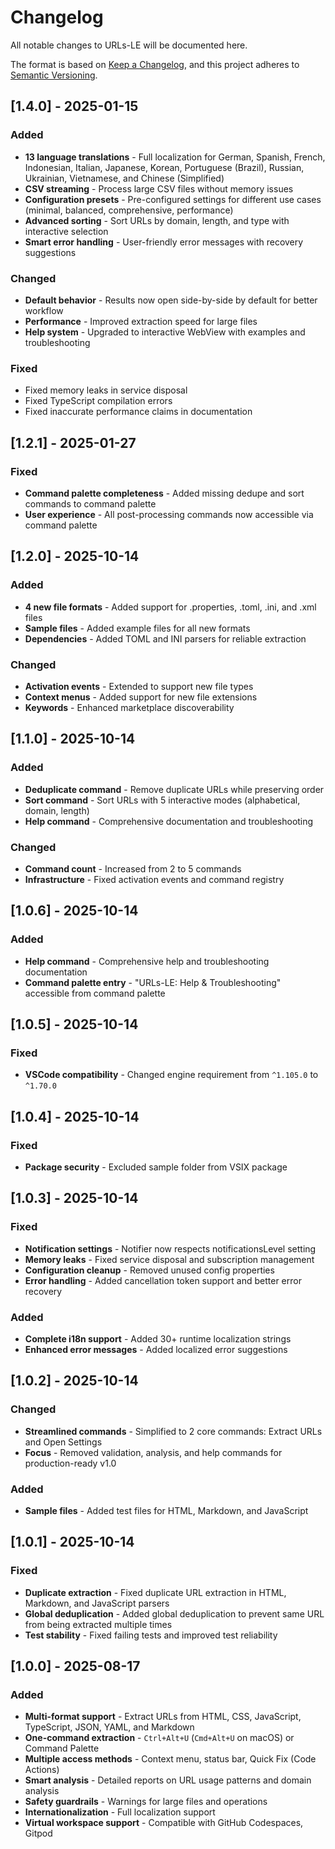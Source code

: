 # Changelog

All notable changes to URLs-LE will be documented here.

The format is based on [Keep a Changelog](https://keepachangelog.com/en/1.0.0/),
and this project adheres to [Semantic Versioning](https://semver.org/spec/v2.0.0.html).

## [1.4.0] - 2025-01-15

### Added

- **13 language translations** - Full localization for German, Spanish, French, Indonesian, Italian, Japanese, Korean, Portuguese (Brazil), Russian, Ukrainian, Vietnamese, and Chinese (Simplified)
- **CSV streaming** - Process large CSV files without memory issues
- **Configuration presets** - Pre-configured settings for different use cases (minimal, balanced, comprehensive, performance)
- **Advanced sorting** - Sort URLs by domain, length, and type with interactive selection
- **Smart error handling** - User-friendly error messages with recovery suggestions

### Changed

- **Default behavior** - Results now open side-by-side by default for better workflow
- **Performance** - Improved extraction speed for large files
- **Help system** - Upgraded to interactive WebView with examples and troubleshooting

### Fixed

- Fixed memory leaks in service disposal
- Fixed TypeScript compilation errors
- Fixed inaccurate performance claims in documentation

## [1.2.1] - 2025-01-27

### Fixed

- **Command palette completeness** - Added missing dedupe and sort commands to command palette
- **User experience** - All post-processing commands now accessible via command palette

## [1.2.0] - 2025-10-14

### Added

- **4 new file formats** - Added support for .properties, .toml, .ini, and .xml files
- **Sample files** - Added example files for all new formats
- **Dependencies** - Added TOML and INI parsers for reliable extraction

### Changed

- **Activation events** - Extended to support new file types
- **Context menus** - Added support for new file extensions
- **Keywords** - Enhanced marketplace discoverability

## [1.1.0] - 2025-10-14

### Added

- **Deduplicate command** - Remove duplicate URLs while preserving order
- **Sort command** - Sort URLs with 5 interactive modes (alphabetical, domain, length)
- **Help command** - Comprehensive documentation and troubleshooting

### Changed

- **Command count** - Increased from 2 to 5 commands
- **Infrastructure** - Fixed activation events and command registry

## [1.0.6] - 2025-10-14

### Added

- **Help command** - Comprehensive help and troubleshooting documentation
- **Command palette entry** - "URLs-LE: Help & Troubleshooting" accessible from command palette

## [1.0.5] - 2025-10-14

### Fixed

- **VSCode compatibility** - Changed engine requirement from `^1.105.0` to `^1.70.0`

## [1.0.4] - 2025-10-14

### Fixed

- **Package security** - Excluded sample folder from VSIX package

## [1.0.3] - 2025-10-14

### Fixed

- **Notification settings** - Notifier now respects notificationsLevel setting
- **Memory leaks** - Fixed service disposal and subscription management
- **Configuration cleanup** - Removed unused config properties
- **Error handling** - Added cancellation token support and better error recovery

### Added

- **Complete i18n support** - Added 30+ runtime localization strings
- **Enhanced error messages** - Added localized error suggestions

## [1.0.2] - 2025-10-14

### Changed

- **Streamlined commands** - Simplified to 2 core commands: Extract URLs and Open Settings
- **Focus** - Removed validation, analysis, and help commands for production-ready v1.0

### Added

- **Sample files** - Added test files for HTML, Markdown, and JavaScript

## [1.0.1] - 2025-10-14

### Fixed

- **Duplicate extraction** - Fixed duplicate URL extraction in HTML, Markdown, and JavaScript parsers
- **Global deduplication** - Added global deduplication to prevent same URL from being extracted multiple times
- **Test stability** - Fixed failing tests and improved test reliability

## [1.0.0] - 2025-08-17

### Added

- **Multi-format support** - Extract URLs from HTML, CSS, JavaScript, TypeScript, JSON, YAML, and Markdown
- **One-command extraction** - `Ctrl+Alt+U` (`Cmd+Alt+U` on macOS) or Command Palette
- **Multiple access methods** - Context menu, status bar, Quick Fix (Code Actions)
- **Smart analysis** - Detailed reports on URL usage patterns and domain analysis
- **Safety guardrails** - Warnings for large files and operations
- **Internationalization** - Full localization support
- **Virtual workspace support** - Compatible with GitHub Codespaces, Gitpod
